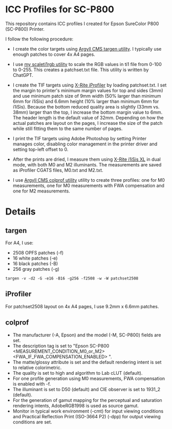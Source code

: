 # ICC Profiles for SC-P800

This repository contains ICC profiles I created for Epson SureColor P800 (SC-P800) Printer.

I follow the following procedure:

- I create the color targets using [Argyll CMS targen utility](https://www.argyllcms.com/). I typically use enough patches to cover 4x A4 pages.

- I use [my scaleti1rgb utility](scaleti1rgb.py) to scale the RGB values in ti1 file from 0-100 to 0-255. This creates a patchset.txt file. This utility is written by ChatGPT.

- I create the TIF targets using [X-Rite iProfiler](https://www.xrite.com/categories/formulation-and-quality-assurance-software/i1profiler) by loading patchset.txt. I set the margin to printer's minimum margin values for top and sides (3mm) and use minimum patch size of 9mm width (50% larger than minimum 6mm for i1iSis) and 6.6mm height (10% larger than minimum 6mm for i1iSis). Because the bottom reduced quality area is slightly (33mm vs. 38mm) larger than the top, I increase the bottom margin value to 6mm. The header length is the default value of 32mm. Depending on how the actual patches are layout on the pages, I increase the size of the patch while still fitting them to the same number of pages.

- I print the TIF targets using Adobe Photoshop by setting Printer manages color, disabling color management in the printer driver and setting top-left offset to 0.

- After the prints are dried, I measure them using [X-Rite i1iSis XL](https://xritephoto.com/documents/literature/en/L11-213_iSis_Brochure_en.pdf) in dual mode, with both M0 and M2 illuminants. The measurements are saved as iProfiler CGATS files, M0.txt and M2.txt.

- I use [Argyll CMS colprof utility](https://www.argyllcms.com/) utility to create three profiles: one for M0 measurements, one for M0 measurements with FWA compensation and one for M2 measurements.

# Details

## targen

For A4, I use:

- 2508 OPFS patches (-f)
- 16 white patches (-e)
- 16 black patches (-B)
- 256 gray patches (-g)

```
targen -v -d2 -G -e16 -B16 -g256 -f2508 -w -W patchset2508
```

## iProfiler

For patchset2508 layout on 4x A4 pages, I use 9.2mm x 6.6mm patches.

## colprof

- The manufacturer (-A, Epson) and the model (-M, SC-P800) fields are set.
- The description tag is set to "Epson SC-P800 <MEASUREMENT_CONDITION_M0_or_M2> <FWA_IF_FWA_COMPENSATION_ENABLED> <PAPER>".
- The matte/glossy attribute is set and the default rendering intent is set to relative colorimetric.
- The quality is set to high and algorithm to Lab cLUT (default).
- For one profile generation using M0 measurements, FWA compensation is enabled with -f.
- The illuminant is set to D50 (default) and CIE observer is set to 1931_2 (default).
- For the generation of gamut mapping for the perceptual and saturation rendering intents, AdobeRGB1998 is used as source gamut.
- Monitor in typical work environment (-cmt) for input viewing conditions and Practical Reflection Print (ISO-3664 P2) (-dpp) for output viewing conditions are set.
